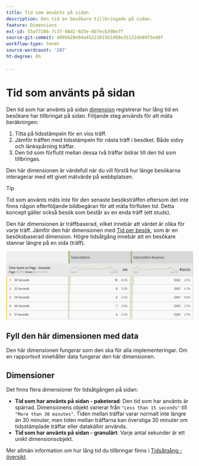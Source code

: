 ```yaml
---
title: Tid som använts på sidan
description: Den tid en besökare tillbringade på sidan.
feature: Dimensions
exl-id: 55af7286-7c37-48d2-925e-8b7ecb390e7f
source-git-commit: d095628e94a45221815b1d08e35132de09f5ed8f
workflow-type: tm+mt
source-wordcount: '287'
ht-degree: 0%

---
```


# Tid som använts på sidan

Den tid som har använts på sidan [dimension](overview.md) registrerar hur lång tid en besökare har tillbringat på sidan. Följande steg används för att mäta beräkningen:

1. Titta på tidsstämpeln för en viss träff.
2. Jämför träffen med tidsstämpeln för nästa träff i besöket. Både sidvy och länkspårning träffar.
3. Den tid som förflutit mellan dessa två träffar bidrar till den tid som tillbringas.

Den här dimensionen är värdefull när du vill förstå hur länge besökarna interagerar med ett givet mätvärde på webbplatsen.

>[!TIP]
>
>Tid som använts mäts inte för den senaste besöksträffen eftersom det inte finns någon efterföljande bildbegäran för att mäta förfluten tid. Detta koncept gäller också besök som består av en enda träff (ett studs).

Den här dimensionen är träffbaserad, vilket innebär att värdet är olika för varje träff. Jämför den här dimensionen med [Tid per besök](time-spent-per-visit.md), som är en besöksbaserad dimension. Högre tidsåtgång innebär att en besökare stannar längre på en sida (träff).

![Tid som använts på sidan](../metrics/assets/time-spent2.png)

## Fyll den här dimensionen med data

Den här dimensionen fungerar som den ska för alla implementeringar. Om en rapportsvit innehåller data fungerar den här dimensionen.

## Dimensioner

Det finns flera dimensioner för tidsåtgången på sidan:

* **Tid som har använts på sidan - paketerad**: Den tid som har använts är spärrad. Dimensionens objekt varierar från `"Less than 15 seconds"` till `"More than 30 minutes"`. Tiden mellan träffar varar normalt inte längre än 30 minuter, men tiden mellan träffarna kan överstiga 30 minuter om tidsstämplade träffar eller datakällor används.
* **Tid som har använts på sidan - granulärt**: Varje antal sekunder är ett unikt dimensionsobjekt.

Mer allmän information om hur lång tid du tillbringar finns i [Tidsåtgång - översikt](../metrics/time-spent.md).
